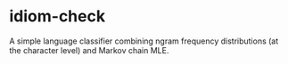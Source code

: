 # idiom-check
A simple language classifier combining ngram frequency distributions (at the character level) and Markov chain MLE.
